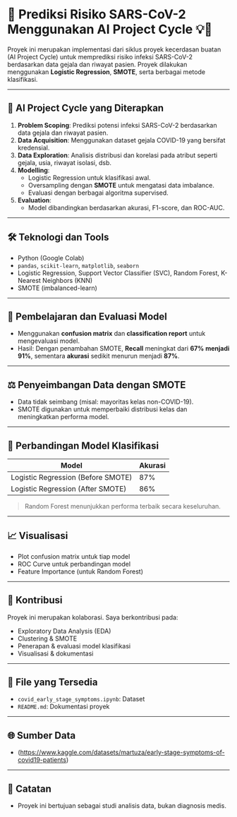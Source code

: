 # 🦠 Prediksi Risiko SARS-CoV-2 Menggunakan AI Project Cycle 💡🔬

Proyek ini merupakan implementasi dari siklus proyek kecerdasan buatan (AI Project Cycle) untuk memprediksi risiko infeksi SARS-CoV-2 berdasarkan data gejala dan riwayat pasien. Proyek dilakukan menggunakan **Logistic Regression**, **SMOTE**, serta berbagai metode klasifikasi.

---

## 🚀 AI Project Cycle yang Diterapkan
1. **Problem Scoping**: Prediksi potensi infeksi SARS-CoV-2 berdasarkan data gejala dan riwayat pasien.
2. **Data Acquisition**: Menggunakan dataset gejala COVID-19 yang bersifat kredensial.
3. **Data Exploration**: Analisis distribusi dan korelasi pada atribut seperti gejala, usia, riwayat isolasi, dsb.
4. **Modelling**:
   - Logistic Regression untuk klasifikasi awal.
   - Oversampling dengan **SMOTE** untuk mengatasi data imbalance.
   - Evaluasi dengan berbagai algoritma supervised.
5. **Evaluation**:
   - Model dibandingkan berdasarkan akurasi, F1-score, dan ROC-AUC.

---

## 🛠 Teknologi dan Tools
- Python (Google Colab)
- `pandas`, `scikit-learn`, `matplotlib`, `seaborn`
- Logistic Regression, Support Vector Classifier (SVC), Random Forest, K-Nearest Neighbors (KNN)
- SMOTE (imbalanced-learn)

---

## 🔎 Pembelajaran dan Evaluasi Model
- Menggunakan **confusion matrix** dan **classification report** untuk mengevaluasi model.
- Hasil: Dengan penambahan SMOTE, **Recall** meningkat dari **67% menjadi 91%**, sementara **akurasi** sedikit menurun menjadi **87%**.

---

## ⚖️ Penyeimbangan Data dengan SMOTE
- Data tidak seimbang (misal: mayoritas kelas non-COVID-19).
- SMOTE digunakan untuk memperbaiki distribusi kelas dan meningkatkan performa model.

---

## 🤖 Perbandingan Model Klasifikasi

| Model                              | Akurasi |
|------------------------------------|---------|
| Logistic Regression (Before SMOTE) | 87%     |    
| Logistic Regression (After  SMOTE) | 86%     |


> Random Forest menunjukkan performa terbaik secara keseluruhan.

---

## 📈 Visualisasi
- Plot confusion matrix untuk tiap model
- ROC Curve untuk perbandingan model
- Feature Importance (untuk Random Forest)

---

## 👤 Kontribusi
Proyek ini merupakan kolaborasi. Saya berkontribusi pada:
- Exploratory Data Analysis (EDA)
- Clustering & SMOTE
- Penerapan & evaluasi model klasifikasi
- Visualisasi & dokumentasi

---

## 📁 File yang Tersedia
- `covid_early_stage_symptoms.ipynb`: Dataset
- `README.md`: Dokumentasi proyek

---

## 🌐 Sumber Data
- (https://www.kaggle.com/datasets/martuza/early-stage-symptoms-of-covid19-patients)

---

## 📌 Catatan
- Proyek ini bertujuan sebagai studi analisis data, bukan diagnosis medis.
